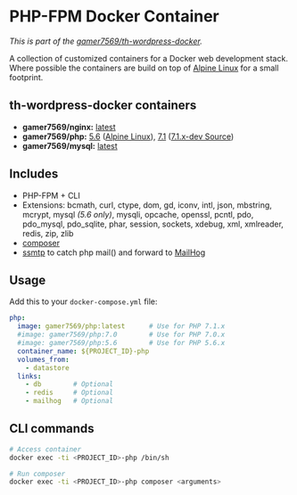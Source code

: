 # PHP-FPM Docker Container

*This is part of the [gamer7569/th-wordpress-docker](https://github.com/gamer7569/th-wordpress-docker).*

A collection of customized containers for a Docker web development stack. Where possible the containers are build on top of [Alpine Linux](http://alpinelinux.org/) for a small footprint.

## th-wordpress-docker containers

- **gamer7569/nginx:** [latest](https://github.com/gamer7569/th-wordpress-docker/blob/master/nginx/Dockerfile)
- **gamer7569/php:** [5.6](https://github.com/gamer7569/th-wordpress-docker/blob/master/php/5.6/Dockerfile) ([Alpine Linux](https://pkgs.alpinelinux.org/packages?name=php5*&branch=edge&arch=x86_64)), [7.1](https://github.com/gamer7569/th-wordpress-docker/blob/master/php/7.1/Dockerfile) ([7.1.x-dev Source](https://github.com/php/php-src/tree/PHP-7.1))
- **gamer7569/mysql:** [latest](https://github.com/gamer7569/th-wordpress-docker/blob/master/mysql/Dockerfile)

## Includes

- PHP-FPM + CLI
- Extensions: bcmath, curl, ctype, dom, gd, iconv, intl, json, mbstring, mcrypt, mysql *(5.6 only)*, mysqli, opcache, openssl, pcntl, pdo, pdo_mysql, pdo_sqlite, phar, session, sockets, xdebug, xml, xmlreader, redis, zip, zlib
- [composer](https://getcomposer.org/doc/)
- [ssmtp](http://linux.die.net/man/8/ssmtp) to catch php mail() and forward to [MailHog](https://github.com/mailhog/MailHog)

## Usage

Add this to your `docker-compose.yml` file:

```yaml
php:
  image: gamer7569/php:latest      # Use for PHP 7.1.x
  #image: gamer7569/php:7.0        # Use for PHP 7.0.x
  #image: gamer7569/php:5.6        # Use for PHP 5.6.x
  container_name: ${PROJECT_ID}-php
  volumes_from:
    - datastore
  links:
    - db        # Optional
    - redis     # Optional
    - mailhog   # Optional
```

## CLI commands

```bash
# Access container
docker exec -ti <PROJECT_ID>-php /bin/sh

# Run composer
docker exec -ti <PROJECT_ID>-php composer <arguments>
```
